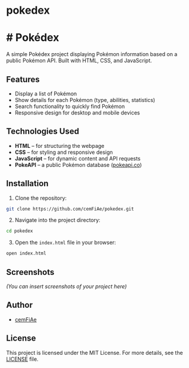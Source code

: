 ﻿# pokedex
# # Pokédex

A simple Pokédex project displaying Pokémon information based on a public Pokémon API. Built with HTML, CSS, and JavaScript.

## Features

- Display a list of Pokémon
- Show details for each Pokémon (type, abilities, statistics)
- Search functionality to quickly find Pokémon
- Responsive design for desktop and mobile devices

## Technologies Used

- **HTML** – for structuring the webpage
- **CSS** – for styling and responsive design
- **JavaScript** – for dynamic content and API requests
- **PokeAPI** – a public Pokémon database ([pokeapi.co](https://pokeapi.co/))

## Installation

1. Clone the repository:

```bash
git clone https://github.com/cemFiAe/pokedex.git
```

2. Navigate into the project directory:

```bash
cd pokedex
```

3. Open the `index.html` file in your browser:

```bash
open index.html
```

## Screenshots

*(You can insert screenshots of your project here)*

## Author

- [cemFiAe](https://github.com/cemFiAe)

## License

This project is licensed under the MIT License. For more details, see the [LICENSE](LICENSE) file.
